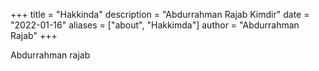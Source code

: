 +++
title = "Hakkinda"
description = "Abdurrahman Rajab Kimdir"
date = "2022-01-16"
aliases = ["about", "Hakkimda"]
author = "Abdurrahman Rajab"
+++

Abdurrahman rajab